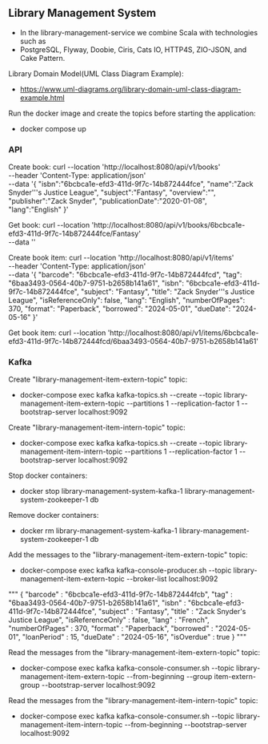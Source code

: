 ## Library Management System

- In the library-management-service we combine Scala with technologies such as 
- PostgreSQL, Flyway, Doobie, Ciris, Cats IO, HTTP4S, ZIO-JSON, and Cake Pattern.

Library Domain Model(UML Class Diagram Example):
- https://www.uml-diagrams.org/library-domain-uml-class-diagram-example.html

Run the docker image and create the topics before starting the application:
- docker compose up

### API
Create book:
curl --location 'http://localhost:8080/api/v1/books' \
--header 'Content-Type: application/json' \
--data '{
"isbn":"6bcbca1e-efd3-411d-9f7c-14b872444fce",
"name":"Zack Snyder'\''s Justice League",
"subject":"Fantasy",
"overview":"",
"publisher":"Zack Snyder",
"publicationDate":"2020-01-08",
"lang":"English"
}'

Get book:
curl --location 'http://localhost:8080/api/v1/books/6bcbca1e-efd3-411d-9f7c-14b872444fce/Fantasy' \
--data ''

Create book item:
curl --location 'http://localhost:8080/api/v1/items' \
--header 'Content-Type: application/json' \
--data '{
"barcode": "6bcbca1e-efd3-411d-9f7c-14b872444fcd",
"tag": "6baa3493-0564-40b7-9751-b2658b141a61",
"isbn": "6bcbca1e-efd3-411d-9f7c-14b872444fce",
"subject": "Fantasy",
"title": "Zack Snyder'\''s Justice League",
"isReferenceOnly": false,
"lang": "English",
"numberOfPages": 370,
"format": "Paperback",
"borrowed": "2024-05-01",
"dueDate": "2024-05-16"
}'

Get book item:
curl --location 'http://localhost:8080/api/v1/items/6bcbca1e-efd3-411d-9f7c-14b872444fcd/6baa3493-0564-40b7-9751-b2658b141a61'

### Kafka
Create "library-management-item-extern-topic" topic:
- docker-compose exec kafka kafka-topics.sh --create --topic library-management-item-extern-topic --partitions 1 --replication-factor 1 --bootstrap-server localhost:9092

Create "library-management-item-intern-topic" topic:
- docker-compose exec kafka kafka-topics.sh --create --topic library-management-item-intern-topic --partitions 1 --replication-factor 1 --bootstrap-server localhost:9092

Stop docker containers:
- docker stop library-management-system-kafka-1 library-management-system-zookeeper-1 db

Remove docker containers:
- docker rm library-management-system-kafka-1 library-management-system-zookeeper-1 db

Add the messages to the "library-management-item-extern-topic" topic:
- docker-compose exec kafka kafka-console-producer.sh --topic library-management-item-extern-topic --broker-list localhost:9092

"""
{
"barcode" : "6bcbca1e-efd3-411d-9f7c-14b872444fcb",
"tag" : "6baa3493-0564-40b7-9751-b2658b141a61",
"isbn" : "6bcbca1e-efd3-411d-9f7c-14b872444fce",
"subject" : "Fantasy",
"title" : "Zack Snyder's Justice League",
"isReferenceOnly" : false,
"lang" : "French",
"numberOfPages" : 370,
"format" : "Paperback",
"borrowed" : "2024-05-01",
"loanPeriod" : 15,
"dueDate" : "2024-05-16",
"isOverdue" : true
}
"""

Read the messages from the "library-management-item-extern-topic" topic: 
- docker-compose exec kafka kafka-console-consumer.sh --topic library-management-item-extern-topic --from-beginning --group item-extern-group --bootstrap-server localhost:9092

Read the messages from the "library-management-item-intern-topic" topic:
- docker-compose exec kafka kafka-console-consumer.sh --topic library-management-item-intern-topic --from-beginning --bootstrap-server localhost:9092
